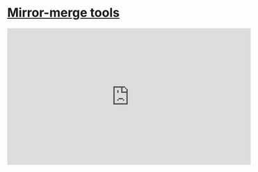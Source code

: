 # [Mirror-merge tools](/wilcom-docs/Summary/summary_-_edit/Mirror-merge_tools)

<iframe src="https://www.youtube.com/embed/bnus8J1z4Ec" frameborder="0" 
      allow="accelerometer; autoplay; clipboard-write; encrypted-media; gyroscope; picture-in-picture" 
      allowfullscreen="" style="width: 560px; height: 315px;">
</iframe>
